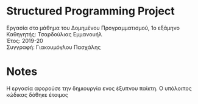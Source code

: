 # Structured Programming Project
Εργασία στο μάθημα του Δομημένου Προγραμματισμού, 1ο εξάμηνο  
Καθηγητής: Τσαρδούλιας Εμμανουήλ  
Έτος: 2019-20  
Συγγραφή: Γιακουμόγλου Πασχάλης

# Notes
Η εργασία αφορούσε την δημιουργία ενος έξυπνου παίκτη. Ο υπόλοιπος κώδικας δόθηκε έτοιμος
